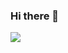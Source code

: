 ### Hi there 👋

<a href="https://github.com/bl4ckn1ght/bl4ckn1ght" style="max-width:50%;" >
  <img align="center" src="https://github-readme-stats.vercel.app/api?username=bl4ckn1ght&count_private=true&theme=radical" style="max-width:50%;" />
</a>

<!--
**bl4ckn1ght/bl4ckn1ght** is a ✨ _special_ ✨ repository because its `README.md` (this file) appears on your GitHub profile.

Here are some ideas to get you started:

- 🔭 I’m currently working on ...
- 🌱 I’m currently learning ...
- 👯 I’m looking to collaborate on ...
- 🤔 I’m looking for help with ...
- 💬 Ask me about ...
- 📫 How to reach me: ...
- 😄 Pronouns: ...
- ⚡ Fun fact: ...
-->
